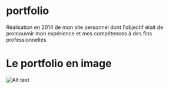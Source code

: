 # portfolio
Réalisation  en 2014 de mon site personnel dont l'objectif était de promouvoir mon expérience et mes compétences à des fins professionnelles


# Le portfolio en image #

![Alt text](https://i.imgur.com/8FFyRHY.jpg)